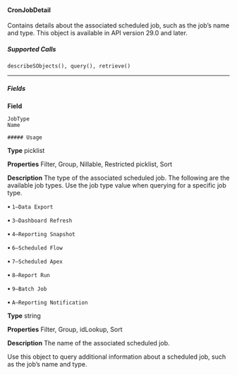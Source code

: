 #### CronJobDetail

Contains details about the associated scheduled job, such as the job’s name and type. This object is available in API version 29.0 and
later.

##### Supported Calls
```
describeSObjects(), query(), retrieve()

```

-----

##### Fields

**Field**
```
JobType
Name

##### Usage

```

**Type**
picklist

**Properties**
Filter, Group, Nillable, Restricted picklist, Sort

**Description**
The type of the associated scheduled job. The following are the available job types. Use the
job type value when querying for a specific job type.

**•** `1—Data Export`

**•** `3—Dashboard Refresh`

**•** `4—Reporting Snapshot`

**•** `6—Scheduled Flow`

**•** `7—Scheduled Apex`

**•** `8—Report Run`

**•** `9—Batch Job`

**•** `A—Reporting Notification`

**Type**
string

**Properties**
Filter, Group, idLookup, Sort

**Description**
The name of the associated scheduled job.


Use this object to query additional information about a scheduled job, such as the job’s name and type.
